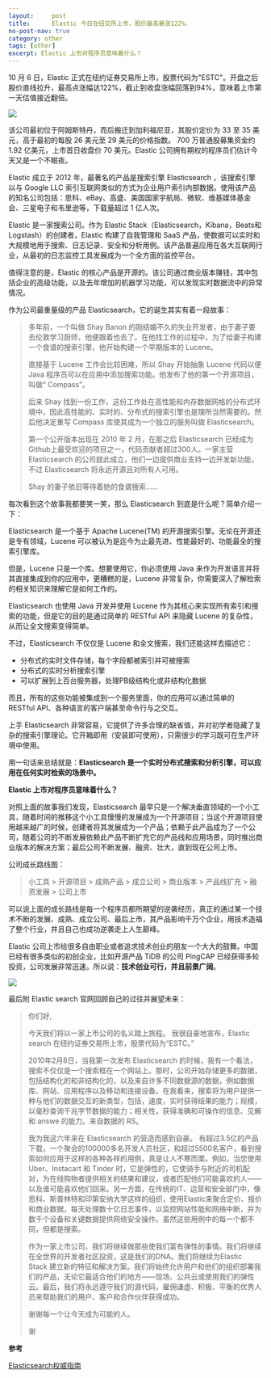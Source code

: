 ```yaml
---
layout:     post
title:      Elastic 今日在纽交所上市，股价最高暴涨122%。
no-post-nav: true
category: other
tags: [other]
excerpt: Elastic 上市对程序员意味着什么？
---
```


10 月 6 日，Elastic 正式在纽约证券交易所上市，股票代码为"ESTC"。开盘之后股价直线拉升，最高点涨幅达122%，截止到收盘涨幅回落到94%，意味着上市第一天估值接近翻倍。

![](/assets/images/2018/it/elasticstock.png)

该公司最初位于阿姆斯特丹，而后搬迁到加利福尼亚，其股价定价为 33 至 35 美元，高于最初的每股 26 美元至 29 美元的价格指数。 700 万普通股募集资金约 1.92 亿美元，上市首日收盘价 70 美元。Elastic 公司拥有期权的程序员们估计今天又是一个不眠夜。

Elastic 成立于 2012 年，最著名的产品是搜索引擎 Elasticsearch ，该搜索引擎以与 Google LLC 索引互联网类似的方式为企业用户索引内部数据。使用该产品的知名公司包括：思科、eBay、高盛、美国国家宇航局、微软、维基媒体基金会、三星电子和韦里逊等，下载量超过 1 亿人次。 

Elastic 是一家搜索公司。作为 Elastic Stack（Elasticsearch，Kibana，Beats和Logstash）的创建者，Elastic 构建了自我管理和 SaaS 产品，使数据可以实时和大规模地用于搜索、日志记录、安全和分析用例。该产品普遍应用在各大互联网行业，从最初的日志监控工具发展成为一个全方面的监控平台。

值得注意的是，Elastic 的核心产品是开源的。该公司通过商业版本赚钱，其中包括企业的高级功能，以及去年增加的机器学习功能，可以发现实时数据流中的异常情况。

作为公司最重量级的产品 Elasticsearch，它的诞生其实有着一段故事：


> 多年前，一个叫做 Shay Banon 的刚结婚不久的失业开发者，由于妻子要去伦敦学习厨师，他便跟着也去了。在他找工作的过程中，为了给妻子构建一个食谱的搜索引擎，他开始构建一个早期版本的 Lucene。  
> 
> 直接基于 Lucene 工作会比较困难，所以 Shay 开始抽象 Lucene 代码以便 Java 程序员可以在应用中添加搜索功能。他发布了他的第一个开源项目，叫做“ Compass”。  
> 
> 后来 Shay 找到一份工作，这份工作处在高性能和内存数据网格的分布式环境中，因此高性能的、实时的、分布式的搜索引擎也是理所当然需要的。然后他决定重写 Compass 库使其成为一个独立的服务叫做 Elasticsearch。  
> 
>第一个公开版本出现在 2010 年 2 月，在那之后 Elasticsearch 已经成为 Github上最受欢迎的项目之一，代码贡献者超过300人。一家主营 Elasticsearch 的公司就此成立，他们一边提供商业支持一边开发新功能，不过 Elasticsearch 将永远开源且对所有人可用。  
> 
> Shay 的妻子依旧等待着她的食谱搜索……

每次看到这个故事我都要笑一笑，那么 Elasticsearch 到底是什么呢？简单介绍一下：

Elasticsearch 是一个基于 Apache Lucene(TM) 的开源搜索引擎。无论在开源还是专有领域，Lucene 可以被认为是迄今为止最先进、性能最好的、功能最全的搜索引擎库。

但是，Lucene 只是一个库。想要使用它，你必须使用 Java 来作为开发语言并将其直接集成到你的应用中，更糟糕的是，Lucene 非常复杂，你需要深入了解检索的相关知识来理解它是如何工作的。

Elasticsearch 也使用 Java 开发并使用 Lucene 作为其核心来实现所有索引和搜索的功能，但是它的目的是通过简单的 RESTful API 来隐藏 Lucene 的复杂性，从而让全文搜索变得简单。

不过，Elasticsearch 不仅仅是 Lucene 和全文搜索，我们还能这样去描述它：

- 分布式的实时文件存储，每个字段都被索引并可被搜索
- 分布式的实时分析搜索引擎
- 可以扩展到上百台服务器，处理PB级结构化或非结构化数据

而且，所有的这些功能被集成到一个服务里面，你的应用可以通过简单的 RESTful API、各种语言的客户端甚至命令行与之交互。

上手 Elasticsearch 非常容易，它提供了许多合理的缺省值，并对初学者隐藏了复杂的搜索引擎理论。它开箱即用（安装即可使用），只需很少的学习既可在生产环境中使用。

用一句话来总结就是：**Elasticsearch 是一个实时分布式搜索和分析引擎，可以应用在任何实时检索的场景中。**

**Elastic 上市对程序员意味着什么？**

对照上面的故事我们发现，Elasticsearch 最早只是一个解决垂直领域的一个小工具，随着时间的推移这个小工具慢慢的发展成为一个开源项目；当这个开源项目使用越来越广的时候，创建者将其发展成为一个产品；依赖于此产品成为了一个公司，随着公司的不断发展依赖此产品不断扩充它的产品线和应用场景，同时推出商业版本的解决方案；最后公司不断发展、融资、壮大，直到现在公司上市。

公司成长路线图：

> 小工具 > 开源项目 > 成熟产品 > 成立公司 > 商业版本 > 产品线扩充 > 融资发展 > 公司上市

可以说上面的成长路线是每一个程序员都所期望的逆袭经历，真正的通过某一个技术不断的发展、成熟、成立公司、最后上市，其产品影响千万个企业，用技术造福了整个行业，并且自己也成功逆袭走上人生巅峰。

Elastic 公司上市给很多自由职业或者追求技术创业的朋友一个大大的鼓舞。中国已经有很多类似的初创企业，比如开源产品 TiDB 的公司 PingCAP 已经获得多轮投资，公司发展非常迅速。所以说：**技术创业可行，并且前景广阔**。

![](/assets/images/2018/it/elasticnyse.jpg)

最后附 Elastic search 官网回顾自己的过往并展望未来：

> 你们好,
> 
> 今天我们将以一家上市公司的名义踏上旅程。 我很自豪地宣布，Elastic search 在纽约证券交易所上市，股票代码为“ESTC。”
> 
> 2010年2月8日，当我第一次发布 Elasticsearch 的时候，我有一个看法，搜索不仅仅是一个搜索框在一个网站上。那时，公司开始存储更多的数据，包括结构化的和非结构化的，以及来自许多不同数据源的数据，例如数据库、网站、应用程序以及移动和连接设备。在我看来，搜索将为用户提供一种与他们的数据交互的新类型，包括，速度，实时获得结果的能力；规模，以毫秒查询千兆字节数据的能力；相关性，获得准确和可操作的信息、见解和 answe 的能力。来自数据的 RS。
> 
> 我为我这六年来在 Elasticsearch 的营造而感到自豪。 有超过3.5亿的产品下载，一个聚会的100000多名开发人员社区，和超过5500名客户，看到搜索如何应用于这样的各种各样的用例，真是让人不寒而栗。例如，当您使用 Uber、Instacart 和 Tinder 时，它是弹性的，它使骑手与附近的司机配对，为在线购物者提供相关的结果和建议，或者匹配他们可能喜欢的人——以及谁可能喜欢他们回来。另一方面，在传统的IT、运营和安全部门中，像思科、斯普林特和印第安纳大学这样的组织，使用Elastic来聚合定价、报价和商业数据，每天处理数十亿日志事件，以监控网站性能和网络中断，并为数千个设备和关键数据提供网络安全操作。虽然这些用例中的每一个都不同，但都是搜索。
> 
> 作为一家上市公司，我们将继续做那些使我们富有弹性的事情。我们将继续在全世界的开发者社区投资，这是我们的DNA。我们将继续为Elastic Stack 建立新的特征和解决方案。我们将始终允许用户和他们的组织部署我们的产品，无论它最适合他们的地方——现场、公共云或使用我们的弹性云。最后，我们将永远遵守我们的源代码，雇佣谦虚、积极、平衡的优秀人员来帮助我们的用户、客户和合作伙伴获得成功。
> 
> 谢谢每一个让今天成为可能的人。
> 
> 谢


**参考**

[Elasticsearch权威指南](https://legacy.gitbook.com/book/looly/elasticsearch-the-definitive-guide-cn/details)  
